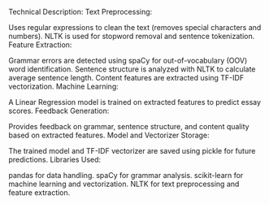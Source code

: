 Technical Description:
Text Preprocessing:

Uses regular expressions to clean the text (removes special characters and numbers).
NLTK is used for stopword removal and sentence tokenization.
Feature Extraction:

Grammar errors are detected using spaCy for out-of-vocabulary (OOV) word identification.
Sentence structure is analyzed with NLTK to calculate average sentence length.
Content features are extracted using TF-IDF vectorization.
Machine Learning:

A Linear Regression model is trained on extracted features to predict essay scores.
Feedback Generation:

Provides feedback on grammar, sentence structure, and content quality based on extracted features.
Model and Vectorizer Storage:

The trained model and TF-IDF vectorizer are saved using pickle for future predictions.
Libraries Used:

pandas for data handling.
spaCy for grammar analysis.
scikit-learn for machine learning and vectorization.
NLTK for text preprocessing and feature extraction.
